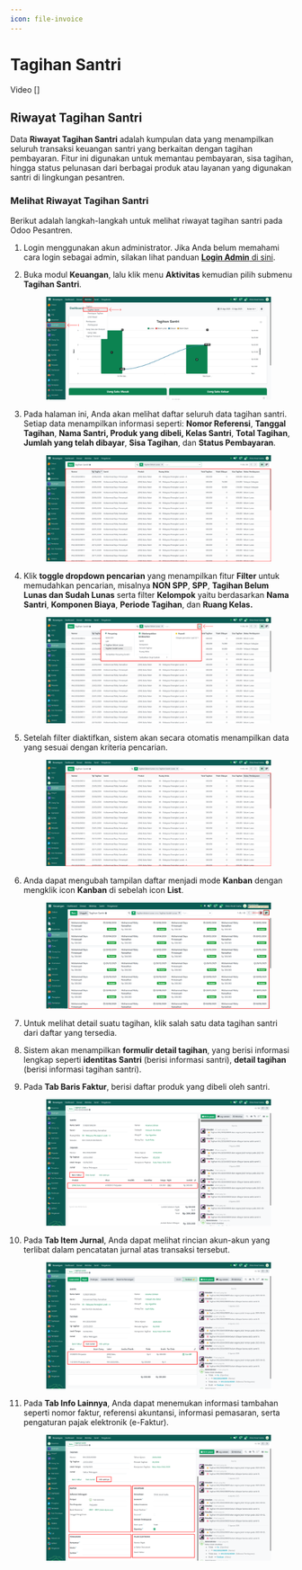 ```yaml
---
icon: file-invoice
---
```


# Tagihan Santri

Video \[]

## Riwayat Tagihan Santri

Data **Riwayat Tagihan Santri** adalah kumpulan data yang menampilkan seluruh transaksi keuangan santri yang berkaitan dengan tagihan pembayaran. Fitur ini digunakan untuk memantau pembayaran, sisa tagihan, hingga status pelunasan dari berbagai produk atau layanan yang digunakan santri di lingkungan pesantren.

### Melihat Riwayat Tagihan Santri

Berikut adalah langkah-langkah untuk melihat riwayat tagihan santri pada Odoo Pesantren.

1. Login menggunakan akun administrator. Jika Anda belum memahami cara login sebagai admin, silakan lihat panduan [**Login Admin** di sini](../../panduan-login/login-admin.md).
2.  Buka modul **Keuangan**, lalu klik menu **Aktivitas** kemudian pilih submenu **Tagihan Santri**.

    <figure><img src="../../.gitbook/assets/images-648.png" alt=""><figcaption></figcaption></figure>


3.  Pada halaman ini, Anda akan melihat daftar seluruh data tagihan santri. Setiap data menampilkan informasi seperti: **Nomor Referensi**, **Tanggal Tagihan**, **Nama Santri, Produk yang dibeli, Kelas Santri**, **Total Tagihan**, **Jumlah yang telah dibayar**, **Sisa Tagihan**, dan **Status Pembayaran**.

    <figure><img src="../../.gitbook/assets/images-649.png" alt=""><figcaption></figcaption></figure>


4.  Klik **toggle dropdown pencarian** yang menampilkan fitur **Filter** untuk memudahkan pencarian, misalnya **NON SPP**, **SPP**, **Tagihan Belum Lunas dan Sudah Lunas** serta filter **Kelompok** yaitu berdasarkan **Nama Santri**, **Komponen Biaya**, **Periode Tagihan**, dan **Ruang Kelas.**

    <figure><img src="../../.gitbook/assets/images-650.png" alt=""><figcaption></figcaption></figure>


5.  Setelah filter diaktifkan, sistem akan secara otomatis menampilkan data yang sesuai dengan kriteria pencarian.

    <figure><img src="../../.gitbook/assets/images-651.png" alt=""><figcaption></figcaption></figure>


6.  Anda dapat mengubah tampilan daftar menjadi mode **Kanban** dengan mengklik icon **Kanban** di sebelah icon **List**.

    <figure><img src="../../.gitbook/assets/images-655.png" alt=""><figcaption></figcaption></figure>


7. Untuk melihat detail suatu tagihan, klik salah satu data tagihan santri dari daftar yang tersedia.
8. Sistem akan menampilkan **formulir detail tagihan**, yang berisi informasi lengkap seperti **identitas Santri** (berisi informasi santri), **detail tagihan** (berisi informasi tagihan santri).
9.  Pada **Tab Baris Faktur**, berisi daftar produk yang dibeli oleh santri.

    <figure><img src="../../.gitbook/assets/images-652.png" alt=""><figcaption></figcaption></figure>


10. Pada **Tab Item Jurnal**, Anda dapat melihat rincian akun-akun yang terlibat dalam pencatatan jurnal atas transaksi tersebut.

    <figure><img src="../../.gitbook/assets/images-653.png" alt=""><figcaption></figcaption></figure>


11. Pada **Tab Info Lainnya**, Anda dapat menemukan informasi tambahan seperti nomor faktur, referensi akuntansi, informasi pemasaran, serta pengaturan pajak elektronik (e-Faktur).

    <figure><img src="../../.gitbook/assets/images-654.png" alt=""><figcaption></figcaption></figure>
